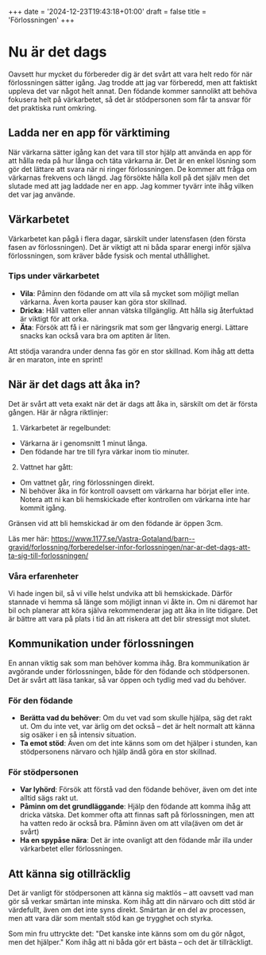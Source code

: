 +++
date = '2024-12-23T19:43:18+01:00'
draft = false
title = 'Förlossningen'
+++

# Nu är det dags
Oavsett hur mycket du förbereder dig är det svårt att vara helt redo för när förlossningen sätter igång. Jag trodde att jag var förberedd, men att faktiskt uppleva det var något helt annat. Den födande kommer sannolikt att behöva fokusera helt på värkarbetet, så det är stödpersonen som får ta ansvar för det praktiska runt omkring.

## Ladda ner en app för värktiming
När värkarna sätter igång kan det vara till stor hjälp att använda en app för att hålla reda på hur långa och täta värkarna är. Det är en enkel lösning som gör det lättare att svara när ni ringer förlossningen. De kommer att fråga om värkarnas frekvens och längd. Jag försökte hålla koll på det själv men det slutade med att jag laddade ner en app. Jag kommer tyvärr inte ihåg vilken det var jag använde.

## Värkarbetet
Värkarbetet kan pågå i flera dagar, särskilt under latensfasen (den första fasen av förlossningen). Det är viktigt att ni båda sparar energi inför själva förlossningen, som kräver både fysisk och mental uthållighet.

### Tips under värkarbetet
 - **Vila**: Påminn den födande om att vila så mycket som möjligt mellan värkarna. Även korta pauser kan göra stor skillnad.
 - **Dricka**: Håll vatten eller annan vätska tillgänglig. Att hålla sig återfuktad är viktigt för att orka.
 - **Äta**: Försök att få i er näringsrik mat som ger långvarig energi. Lättare snacks kan också vara bra om aptiten är liten.

Att stödja varandra under denna fas gör en stor skillnad. Kom ihåg att detta är en maraton, inte en sprint!

## När är det dags att åka in?
Det är svårt att veta exakt när det är dags att åka in, särskilt om det är första gången. Här är några riktlinjer:
1. Värkarbetet är regelbundet:
 - Värkarna är i genomsnitt 1 minut långa.
 - Den födande har tre till fyra värkar inom tio minuter.
2. Vattnet har gått:
 - Om vattnet går, ring förlossningen direkt.
 - Ni behöver åka in för kontroll oavsett om värkarna har börjat eller inte. Notera att ni kan bli hemskickade efter kontrollen om värkarna inte har kommit igång.

Gränsen vid att bli hemskickad är om den födande är öppen 3cm.

Läs mer här:
https://www.1177.se/Vastra-Gotaland/barn--gravid/forlossning/forberedelser-infor-forlossningen/nar-ar-det-dags-att-ta-sig-till-forlossningen/

### Våra erfarenheter
Vi hade ingen bil, så vi ville helst undvika att bli hemskickade. Därför stannade vi hemma så länge som möjligt innan vi åkte in. Om ni däremot har bil och planerar att köra själva rekommenderar jag att åka in lite tidigare. Det är bättre att vara på plats i tid än att riskera att det blir stressigt mot slutet.

## Kommunikation under förlossningen
En annan viktig sak som man behöver komma ihåg. Bra kommunikation är avgörande under förlossningen, både för den födande och stödpersonen. Det är svårt att läsa tankar, så var öppen och tydlig med vad du behöver.

### För den födande
 - **Berätta vad du behöver**: Om du vet vad som skulle hjälpa, säg det rakt ut. Om du inte vet, var ärlig om det också – det är helt normalt att känna sig osäker i en så intensiv situation.
 - **Ta emot stöd**: Även om det inte känns som om det hjälper i stunden, kan stödpersonens närvaro och hjälp ändå göra en stor skillnad.

### För stödpersonen
 - **Var lyhörd**: Försök att förstå vad den födande behöver, även om det inte alltid sägs rakt ut.
 - **Påminn om det grundläggande**: Hjälp den födande att komma ihåg att dricka vätska. Det kommer ofta att finnas saft på förlossningen, men att ha vatten redo är också bra. Påminn även om att vila(även om det är svårt)
 - **Ha en spypåse nära**: Det är inte ovanligt att den födande mår illa under värkarbetet eller förlossningen.

## Att känna sig otillräcklig
Det är vanligt för stödpersonen att känna sig maktlös – att oavsett vad man gör så verkar smärtan inte minska. Kom ihåg att din närvaro och ditt stöd är värdefullt, även om det inte syns direkt. Smärtan är en del av processen, men att vara där som mentalt stöd kan ge trygghet och styrka.

Som min fru uttryckte det: "Det kanske inte känns som om du gör något, men det hjälper." Kom ihåg att ni båda gör ert bästa – och det är tillräckligt.

